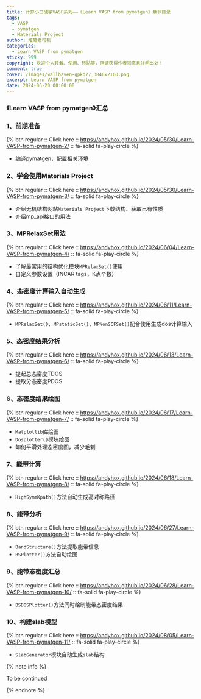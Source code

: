 ```yaml
---
title: 计算小白硬学VASP系列——《Learn VASP from pymatgen》章节目录
tags:
  - VASP
  - pymatgen
  - Materials Project
author: 炫酷老司机
categories:
  - Learn VASP from pymatgen
sticky: 999
copyright: 欢迎个人转载、使用、转贴等，但请获得作者同意且注明出处！
comment: true
cover: /images/wallhaven-gpkd77_3840x2160.png
excerpt: Learn VASP from pymatgen
date: 2024-06-20 00:00:00
---
```



### 《Learn VASP from pymatgen》汇总

### 1、前期准备

{% btn regular :: Click here :: https://andyhox.github.io/2024/05/30/Learn-VASP-from-pymatgen-2/ :: fa-solid fa-play-circle %}

- 编译pymatgen，配置相关环境

### 2、学会使用Materials Project

{% btn regular :: Click here :: https://andyhox.github.io/2024/05/30/Learn-VASP-from-pymatgen-3/ :: fa-solid fa-play-circle %}

- 介绍无机结构网站`Materials Project`下载结构、获取已有性质
- 介绍mp_api接口的用法

### 3、MPRelaxSet用法

{% btn regular :: Click here :: https://andyhox.github.io/2024/06/04/Learn-VASP-from-pymatgen-4/ :: fa-solid fa-play-circle %}

- 了解最常用的结构优化模块`MPRelaxSet()`使用
- 自定义参数设置（INCAR tags，K点个数）

### 4、态密度计算输入自动生成

{% btn regular :: Click here :: https://andyhox.github.io/2024/06/11/Learn-VASP-from-pymatgen-5/ :: fa-solid fa-play-circle %}

- `MPRelaxSet()`、`MPstaticSet()`、`MPNonSCFSet()`配合使用生成dos计算输入

### 5、态密度结果分析

{% btn regular :: Click here :: https://andyhox.github.io/2024/06/13/Learn-VASP-from-pymatgen-6/ :: fa-solid fa-play-circle %}

- 提起总态密度TDOS
- 提取分态密度PDOS

### 6、态密度结果绘图

{% btn regular :: Click here :: https://andyhox.github.io/2024/06/17/Learn-VASP-from-pymatgen-7/ :: fa-solid fa-play-circle %}

- `Matplotlib`库绘图
- `Dosplotter()`模块绘图
- 如何平滑处理态密度图，减少毛刺

### 7、能带计算

{% btn regular :: Click here :: https://andyhox.github.io/2024/06/18/Learn-VASP-from-pymatgen-8/ :: fa-solid fa-play-circle %}

- `HighSymmKpath()`方法自动生成高对称路径

### 8、能带分析

{% btn regular :: Click here :: https://andyhox.github.io/2024/06/27/Learn-VASP-from-pymatgen-9/ :: fa-solid fa-play-circle %}

- `BandStructure()`方法提取能带信息
- `BSPlotter()`方法自动绘图

### 9、能带态密度汇总

{% btn regular :: Click here :: https://andyhox.github.io/2024/06/28/Learn-VASP-from-pymatgen-10/ :: fa-solid fa-play-circle %}

- `BSDOSPlotter()`方法同时绘制能带态密度结果

### 10、构建slab模型

{% btn regular :: Click here :: https://andyhox.github.io/2024/08/05/Learn-VASP-from-pymatgen-11/ :: fa-solid fa-play-circle %}

- `SlabGenerator`模块自动生成`slab`结构

{% note info %}

To be continued

{% endnote %}
